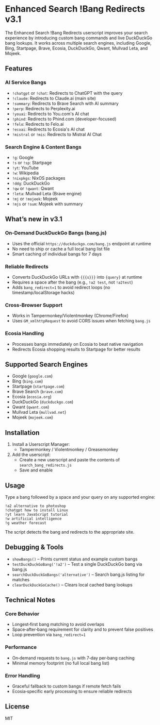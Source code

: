 # **Enhanced Search !Bang Redirects v3.1**

The Enhanced Search !Bang Redirects userscript improves your search experience by introducing custom bang commands and live DuckDuckGo bang lookups. It works across multiple search engines, including Google, Bing, Startpage, Brave, Ecosia, DuckDuckGo, Qwant, Mullvad Leta, and Mojeek.

## Features

### AI Service Bangs
- `!chatgpt` or `!chat`: Redirects to ChatGPT with the query
- `!claude`: Redirects to Claude.ai (main site)
- `!summary`: Redirects to Brave Search with AI summary
- `!perp`: Redirects to Perplexity.ai
- `!youai`: Redirects to You.com's AI chat
- `!phind`: Redirects to Phind.com (developer-focused)
- `!felo`: Redirects to Felo.ai
- `!ecoai`: Redirects to Ecosia's AI chat
- `!mistral` or `!mis`: Redirects to Mistral AI Chat

### Search Engine & Content Bangs
- `!g`: Google
- `!s` or `!sp`: Startpage
- `!yt`: YouTube
- `!w`: Wikipedia
- `!nixpkgs`: NixOS packages
- `!ddg`: DuckDuckGo
- `!qw` or `!qwant`: Qwant
- `!leta`: Mullvad Leta (Brave engine)
- `!mj` or `!mojeek`: Mojeek
- `!mjs` or `!sum`: Mojeek with summary

## What’s new in v3.1

### On‑Demand DuckDuckGo Bangs (bang.js)
- Uses the official `https://duckduckgo.com/bang.js` endpoint at runtime
- No need to ship or cache a full local bang list file
- Smart caching of individual bangs for 7 days

### Reliable Redirects
- Converts DuckDuckGo URLs with `{{{s}}}` into `{query}` at runtime
- Requires a space after the bang (e.g., `!a2 test`, not `!a2test`)
- Adds `bang_redirect=1` to avoid redirect loops (no timestamp/localStorage hacks)

### Cross‑Browser Support
- Works in Tampermonkey/Violentmonkey (Chrome/Firefox)
- Uses `GM_xmlhttpRequest` to avoid CORS issues when fetching `bang.js`

### Ecosia Handling
- Processes bangs immediately on Ecosia to beat native navigation
- Redirects Ecosia shopping results to Startpage for better results

## Supported Search Engines
- Google (`google.com`)
- Bing (`bing.com`)
- Startpage (`startpage.com`)
- Brave Search (`brave.com`)
- Ecosia (`ecosia.org`)
- DuckDuckGo (`duckduckgo.com`)
- Qwant (`qwant.com`)
- Mullvad Leta (`mullvad.net`)
- Mojeek (`mojeek.com`)

## Installation

1. Install a Userscript Manager:
   - Tampermonkey / Violentmonkey / Greasemonkey
2. Add the userscript:
   - Create a new userscript and paste the contents of `search_bang_redirects.js`
   - Save and enable

## Usage

Type a bang followed by a space and your query on any supported engine:

```
!a2 alternative to photoshop
!chatgpt how to install Linux
!yt learn JavaScript tutorial
!w artificial intelligence
!g weather forecast
```

The script detects the bang and redirects to the appropriate site.

## Debugging & Tools
- `showBangs()` – Prints current status and example custom bangs
- `testDuckDuckGoBang('!a2')` – Test a single DuckDuckGo bang via bang.js
- `searchDuckDuckGoBangs('alternative')` – Search bang.js listing for matches
- `clearDuckDuckGoCache()` – Clears local cached bang lookups

## Technical Notes

### Core Behavior
- Longest‑first bang matching to avoid overlaps
- Space‑after‑bang requirement for clarity and to prevent false positives
- Loop prevention via `bang_redirect=1`

### Performance
- On‑demand requests to `bang.js` with 7‑day per‑bang caching
- Minimal memory footprint (no full local bang list)

### Error Handling
- Graceful fallback to custom bangs if remote fetch fails
- Ecosia‑specific early processing to ensure reliable redirects

## License

MIT
